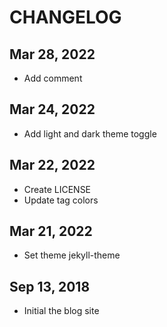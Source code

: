 # CHANGELOG

## Mar 28, 2022

- Add comment

## Mar 24, 2022

- Add light and dark theme toggle

## Mar 22, 2022

- Create LICENSE
- Update tag colors

## Mar 21, 2022

- Set theme jekyll-theme

## Sep 13, 2018

- Initial the blog site
